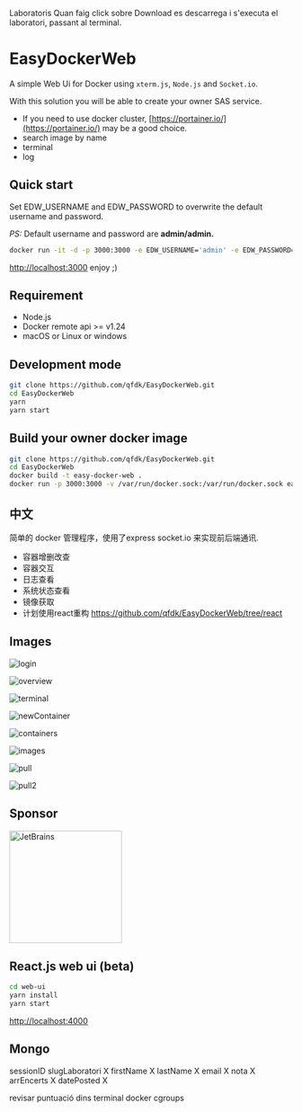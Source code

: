 Laboratoris
Quan faig click sobre Download es descarrega i s'executa el laboratori, passant al terminal.

# EasyDockerWeb

A simple Web Ui for Docker using `xterm.js`, `Node.js` and `Socket.io`.

With this solution you will be able to create your owner SAS service.


- If you need to use docker cluster, [https://portainer.io/](https://portainer.io/) may be a good choice.
- search image by name
- terminal
- log

## Quick start

Set EDW_USERNAME and EDW_PASSWORD to overwrite the default username and password.

*PS:* Default username and password are **admin/admin.**

```bash
docker run -it -d -p 3000:3000 -e EDW_USERNAME='admin' -e EDW_PASSWORD='admin' -v /var/run/docker.sock:/var/run/docker.sock qfdk/easydockerweb
```

[http://localhost:3000](http://localhost:3000) enjoy ;)

## Requirement

- Node.js
- Docker remote api >= v1.24
- macOS or Linux or windows

## Development mode

```bash
git clone https://github.com/qfdk/EasyDockerWeb.git
cd EasyDockerWeb
yarn
yarn start
```

## Build your owner docker image

```bash
git clone https://github.com/qfdk/EasyDockerWeb.git
cd EasyDockerWeb
docker build -t easy-docker-web .
docker run -p 3000:3000 -v /var/run/docker.sock:/var/run/docker.sock easy-docker-web
```

## 中文

简单的 docker 管理程序，使用了express socket.io 来实现前后端通讯.

- 容器增删改查
- 容器交互
- 日志查看
- 系统状态查看
- 镜像获取
- 计划使用react重构 https://github.com/qfdk/EasyDockerWeb/tree/react

## Images
![login](./images/login.png)

![overview](./images/overview.png)

![terminal](./images/terminal.png)

![newContainer](./images/newContainer.png)

![containers](./images/containers.png)

![images](./images/images.png)

![pull](./images/pull.png)

![pull2](./images/pull2.png)

## Sponsor
<a href="https://www.jetbrains.com/?from=EasyDockerWeb"><img src="images/jetbrains-variant-4.svg" alt="JetBrains" width="200"/></a>

## React.js web ui (beta)

```bash
cd web-ui
yarn install
yarn start
```
[http://localhost:4000](http://localhost:4000)

## Mongo
sessionID
slugLaboratori X
firstName X
lastName X
email X
nota X
arrEncerts X
datePosted X


revisar puntuació dins terminal
docker cgroups